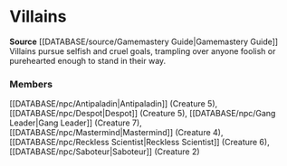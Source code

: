 ﻿---
creature_family: Villains
id: '198'
name: Villains
rarity: Common
source: '[[DATABASE/source/Gamemastery Guide|Gamemastery Guide]]'
type: Creature Family

---
# Villains

**Source** [[DATABASE/source/Gamemastery Guide|Gamemastery Guide]]
Villains pursue selfish and cruel goals, trampling over anyone foolish or purehearted enough to stand in their way.

### Members

[[DATABASE/npc/Antipaladin|Antipaladin]] (Creature 5), [[DATABASE/npc/Despot|Despot]] (Creature 5), [[DATABASE/npc/Gang Leader|Gang Leader]] (Creature 7), [[DATABASE/npc/Mastermind|Mastermind]] (Creature 4), [[DATABASE/npc/Reckless Scientist|Reckless Scientist]] (Creature 6), [[DATABASE/npc/Saboteur|Saboteur]] (Creature 2)
